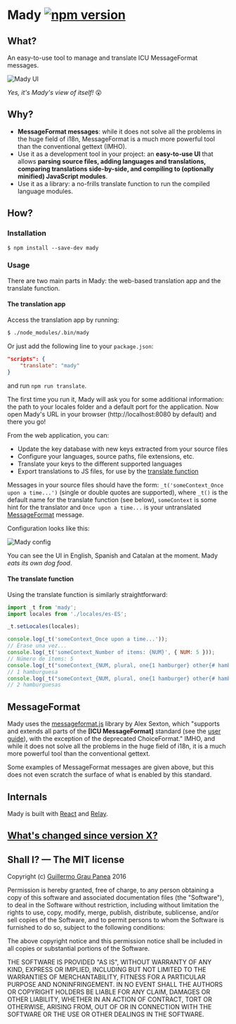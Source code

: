 # Mady [![npm version](https://img.shields.io/npm/v/mady.svg)](https://www.npmjs.com/package/mady)

## What?

An easy-to-use tool to manage and translate ICU MessageFormat messages.

![Mady UI](https://raw.githubusercontent.com/guigrpa/mady/master/docs/01-ui.png)

*Yes, it's Mady's view of itself!* :open_mouth:

## Why?

* **MessageFormat messages**: while it does not solve all the problems in the huge field of i18n, MessageFormat is a much more powerful tool than the conventional gettext (IMHO).
* Use it as a development tool in your project: an **easy-to-use UI** that allows **parsing source files, adding languages and translations, comparing translations side-by-side, and compiling to (optionally minified) JavaScript modules**.
* Use it as a library: a no-frills translate function to run the compiled language modules.

## How?

### Installation

```
$ npm install --save-dev mady
```


### Usage

There are two main parts in Mady: the web-based translation app and the translate function.


#### The translation app

Access the translation app by running:

```bash
$ ./node_modules/.bin/mady
```

Or just add the following line to your `package.json`:

```json
"scripts": {
    "translate": "mady"
}
```

and run `npm run translate`.

The first time you run it, Mady will ask you for some additional information: the path to your locales folder and a default port for the application. Now open Mady's URL in your browser (http://localhost:8080 by default) and there you go!

From the web application, you can:

* Update the key database with new keys extracted from your source files
* Configure your languages, source paths, file extensions, etc.
* Translate your keys to the different supported languages
* Export translations to JS files, for use by the [translate function](#the-translate-function)

Messages in your source files should have the form: `_t('someContext_Once upon a time...')` (single or double quotes are supported), where `_t()` is the default name for the translate function (see below), `someContext` is some hint for the translator and `Once upon a time...` is your untranslated [MessageFormat](#messageformat) message.

Configuration looks like this:

![Mady config](https://raw.githubusercontent.com/guigrpa/mady/master/docs/02-config.png)

You can see the UI in English, Spanish and Catalan at the moment. Mady *eats its own dog food*.


#### The translate function

Using the translate function is similarly straightforward:

```js
import _t from 'mady';
import locales from './locales/es-ES';

_t.setLocales(locales);

console.log(_t('someContext_Once upon a time...'));
// Érase una vez...
console.log(_t('someContext_Number of items: {NUM}', { NUM: 5 }));
// Número de ítems: 5
console.log(_t("someContext_{NUM, plural, one{1 hamburger} other{# hamburgers} }", { NUM: 1 }));
// 1 hamburguesa
console.log(_t("someContext_{NUM, plural, one{1 hamburger} other{# hamburgers} }", { NUM: 2 }));
// 2 hamburguesas
```


## MessageFormat

Mady uses the [messageformat.js](https://github.com/SlexAxton/messageformat.js) library by Alex Sexton, which "supports and extends all parts of the **[ICU MessageFormat]** standard (see the [user guide](http://userguide.icu-project.org/formatparse/messages)), with the exception of the deprecated ChoiceFormat." IMHO, and while it does not solve all the problems in the huge field of i18n, it is a much more powerful tool than the conventional gettext.

Some examples of MessageFormat messages are given above, but this does not even scratch the surface of what is enabled by this standard.

## Internals

Mady is built with [React](https://facebook.github.io/react/) and [Relay](https://facebook.github.io/relay/).


## [What's changed since version X?](CHANGELOG.md)

## Shall I? — The MIT license

Copyright (c) [Guillermo Grau Panea](https://github.com/guigrpa) 2016

Permission is hereby granted, free of charge, to any person obtaining a copy
of this software and associated documentation files (the "Software"), to deal
in the Software without restriction, including without limitation the rights
to use, copy, modify, merge, publish, distribute, sublicense, and/or sell
copies of the Software, and to permit persons to whom the Software is
furnished to do so, subject to the following conditions:

The above copyright notice and this permission notice shall be included in all
copies or substantial portions of the Software.

THE SOFTWARE IS PROVIDED "AS IS", WITHOUT WARRANTY OF ANY KIND, EXPRESS OR
IMPLIED, INCLUDING BUT NOT LIMITED TO THE WARRANTIES OF MERCHANTABILITY,
FITNESS FOR A PARTICULAR PURPOSE AND NONINFRINGEMENT. IN NO EVENT SHALL THE
AUTHORS OR COPYRIGHT HOLDERS BE LIABLE FOR ANY CLAIM, DAMAGES OR OTHER
LIABILITY, WHETHER IN AN ACTION OF CONTRACT, TORT OR OTHERWISE, ARISING FROM,
OUT OF OR IN CONNECTION WITH THE SOFTWARE OR THE USE OR OTHER DEALINGS IN THE
SOFTWARE.
